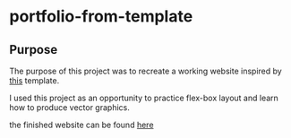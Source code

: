 # portfolio-from-template

## Purpose
The purpose of this project was to recreate a working website inspired by [this](https://freebiesbug.com/psd-freebies/piroll-design-template-agencypersonal-portfolio/) template.

I used this project as an opportunity to practice flex-box layout and learn how to produce vector graphics.

the finished website can be found [here](http://sour-family.surge.sh/)
